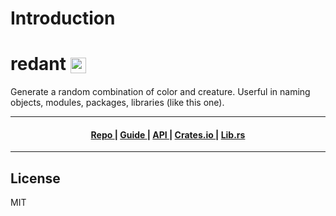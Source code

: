 # Introduction

<h1>
redant <img style="vertical-align:middle;" alt="logo" src="https://imgur.com/WTfzqxj" height="25px">
</h1>

Generate a random combination of color and creature. Userful in naming objects, modules, packages, libraries (like this one).

---


<div align="center">
  <h4>
    <a href="https://github.com/hamzamohdzubair/redrhino">
      Repo
    </a>
    <span> | </span>
    <a href="https://hamzamohdzubair.github.io/redrhino/">
      Guide
    </a>
    <span> | </span>
    <a href="https://docs.rs/crate/redrhino/latest">
      API
    </a>
    <span> | </span>
    <a href="https://crates.io/crates/redrhino">
      Crates.io
    </a>
    <span> | </span>
    <a href="https://lib.rs/crates/redrhino">
      Lib.rs
    </a>
  </h4>
</div>

---

## License

MIT